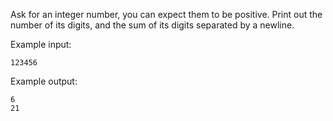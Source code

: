 Ask for an integer number, you can expect them to be positive.
Print out the number of its digits, and the sum of its digits separated by a newline.

Example input:
```
123456
```

Example output:
```
6
21
```
